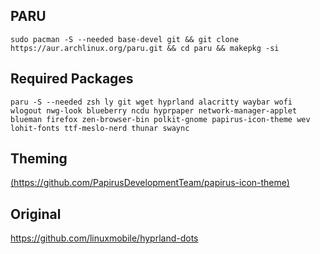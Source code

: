 ## PARU
```
sudo pacman -S --needed base-devel git && git clone https://aur.archlinux.org/paru.git && cd paru && makepkg -si
```
## Required Packages
```
paru -S --needed zsh ly git wget hyprland alacritty waybar wofi wlogout nwg-look blueberry ncdu hyprpaper network-manager-applet blueman firefox zen-browser-bin polkit-gnome papirus-icon-theme wev lohit-fonts ttf-meslo-nerd thunar swaync
```
## Theming
[(https://github.com/PapirusDevelopmentTeam/papirus-icon-theme)](https://github.com/PapirusDevelopmentTeam/papirus-icon-theme)


## Original
https://github.com/linuxmobile/hyprland-dots
